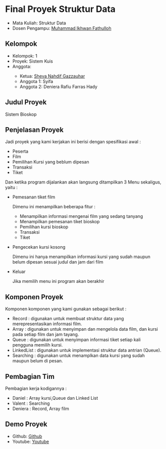 # Final Proyek Struktur Data
<ul>
  <li>Mata Kuliah: Struktur Data</li>
  <li>Dosen Pengampu: <a href="https://github.com/Muhammad-Ikhwan-Fathulloh">Muhammad Ikhwan Fathulloh</a></li>
</ul>

## Kelompok
<ul>
  <li>Kelompok: 1</li>
  <li>Proyek: Sistem Kuis</li>
  <li>Anggota:</li>
  <ul>
    <li>Ketua: <a href="">Sheva Nahdif Gazzauhar</a></li>
    <li>Anggota 1: Syifa </a></li>
    <li>Anggota 2: Deniera Rafiu Farras Hady</a></li>
  </ul>
</ul>

## Judul Proyek
<p>Sistem Bioskop</p>

## Penjelasan Proyek
<p>Jadi proyek yang kami kerjakan ini berisi dengan spesifikasi awal : </p>
<ul>
  <li>Peserta</li>
  <li>Film</li>
  <li>Pemilihan Kursi yang beblum dipesan</li>
  <li>Transaksi</li>
  <li>Tiket</li>
</ul>

<p>Dan ketika program dijalankan akan langsung ditampilkan 3 Menu sekaligus, yaitu :</p>
<ul>
  <li>Pemesanan tiket film</li>
  <p>Dimenu ini menampilkan beberapa fitur : </p>
  <ul>
    <li>Menampilkan informasi mengenai film yang sedang tanyang</li>
    <li>Menampilkan pemesanan tiket bioskop</li>
    <li>Pemilihan kursi bioskop</li>
    <li>Transaksi</li>
    <li>Tiket</li>
  </ul>
  <p></p>
  <li>Pengecekan kursi kosong</li>
  <p>Dimenu ini hanya menampilkan informasi kursi yang sudah maupun belum dipesan sesuai judul dan jam dari film</p>
  <li>Keluar</li>
  <p>Jika memilih menu ini program akan berakhir</p>
</ul>

## Komponen Proyek
<p>Komponen komponen yang kami gunakan sebagai berikut :</p>
<ul>
  <li>Record : digunakan untuk membuat struktur data yang merepresentasikan informasi film.</li>
  <li>Array : digunakan untuk menyimpan dan mengelola data film, dan kursi pada setiap film dan jam tayang.</li>
  <li>Queue : digunakan untuk menyimpan informasi tiket setiap kali pengguna memilih kursi.</li>
  <li>LinkedList : digunakan untuk implementasi struktur data antrian (Queue). </li>
  <li>Searching : digunakan untuk menamplkan data kursi yang sudah maupun belum di pesan.</li>
</ul>

## Pembagian Tim
<p>Pembagian kerja kodigannya : </p>
<ul>
  <li>Daniel : Array kursi,Queue dan Linked List</li>
  <li>Valent : Searching</li>
  <li>Deniera : Record, Array film</li>
</ul>

## Demo Proyek
<ul>
  <li>Github: <a href="https://github.com/danzwel/FinalProyekSturkturData-Bioskop-/tree/main/src/strukturdata_bioskop">Github</a></li>
  <li>Youtube: <a href="">Youtube</a></li>
</ul>
